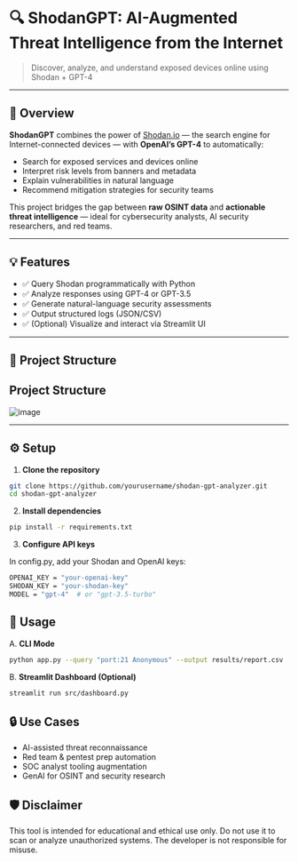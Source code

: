 # 🔍 ShodanGPT: AI-Augmented Threat Intelligence from the Internet

> Discover, analyze, and understand exposed devices online using Shodan + GPT-4

---

## 📌 Overview

**ShodanGPT** combines the power of [Shodan.io](https://www.shodan.io/) — the search engine for Internet-connected devices — with **OpenAI’s GPT-4** to automatically:

- Search for exposed services and devices online  
- Interpret risk levels from banners and metadata  
- Explain vulnerabilities in natural language  
- Recommend mitigation strategies for security teams  

This project bridges the gap between **raw OSINT data** and **actionable threat intelligence** — ideal for cybersecurity analysts, AI security researchers, and red teams.

---

## 💡 Features

- ✅ Query Shodan programmatically with Python
- ✅ Analyze responses using GPT-4 or GPT-3.5
- ✅ Generate natural-language security assessments
- ✅ Output structured logs (JSON/CSV)
- ✅ (Optional) Visualize and interact via Streamlit UI

---

## 📂 Project Structure



## Project Structure
![image](https://github.com/user-attachments/assets/9d54a8b0-5a9c-4c9c-83ff-e42b53339188)

---

## ⚙️ Setup

1. **Clone the repository**

```bash
git clone https://github.com/yourusername/shodan-gpt-analyzer.git
cd shodan-gpt-analyzer
```


2. **Install dependencies**

```bash
pip install -r requirements.txt
```

3. **Configure API keys**

In config.py, add your Shodan and OpenAI keys:

```bash
OPENAI_KEY = "your-openai-key"
SHODAN_KEY = "your-shodan-key"
MODEL = "gpt-4"  # or "gpt-3.5-turbo"
```


## 🚀 Usage

A. **CLI Mode**

```bash
python app.py --query "port:21 Anonymous" --output results/report.csv
```

B. **Streamlit Dashboard (Optional)**

```bash
streamlit run src/dashboard.py
```


## 🔒 Use Cases
- AI-assisted threat reconnaissance
- Red team & pentest prep automation
- SOC analyst tooling augmentation
- GenAI for OSINT and security research

## 🛡️ Disclaimer
This tool is intended for educational and ethical use only. Do not use it to scan or analyze unauthorized systems. The developer is not responsible for misuse.
